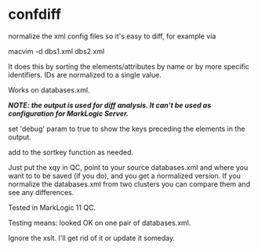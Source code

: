 # confdiff

normalize the xml config files so it's easy to diff, for example via

macvim -d dbs1.xml dbs2.xml

It does this by sorting the elements/attributes by name or by more specific identifiers.  IDs are normalized to a single value.

Works on databases.xml.

***NOTE:  the output is used for diff analysis.  It can't be used as configuration for MarkLogic Server.***

set 'debug' param to true to show the keys preceding the elements in the output.

add to the sortkey function as needed.

Just put the xqy in QC, point to your source databases.xml and where you want to to be saved (if you do), and you get a normalized version.  If you normalize the databases.xml from two clusters you can compare them and see any differences.

Tested in MarkLogic 11 QC.

Testing means:  looked OK on one pair of databases.xml.


Ignore the xslt.  I'll get rid of it or update it someday.
